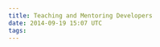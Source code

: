 ```yaml
---
title: Teaching and Mentoring Developers
date: 2014-09-19 15:07 UTC
tags:
---
```


<script async class="speakerdeck-embed" data-id="0b605cf0223c0132317f76af556e37c5" data-ratio="1.33333333333333" src="//speakerdeck.com/assets/embed.js"></script>

